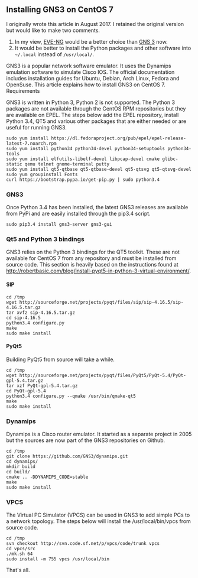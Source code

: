 ## Installing GNS3 on CentOS 7

I originally wrote this article in August 2017. I retained the original version but
would like to make two comments.

1. In my view, [EVE-NG](https://www.eve-ng.net/) would be a better choice than [GNS 3](https://www.gns3.com/]) now.
2. It would be better to install the Python packages and other software into `~/.local` instead of `/usr/local/`.

GNS3 is a popular network software emulator. It uses the Dynamips emulation software to 
simulate Cisco IOS. The official documentation includes installation guides for Ubuntu, 
Debian, Arch Linux, Fedora and OpenSuse. This article explains how to install GNS3 on CentOS 7.
Requirements

GNS3 is written in Python 3, Python 2 is not supported. The Python 3 packages are not 
available through the CentOS RPM repositories but they are available on EPEL. The steps 
below add the EPEL repository, install Python 3.4, QT5 and various other packages that 
are either needed or are useful for running GNS3.

```
sudo yum install https://dl.fedoraproject.org/pub/epel/epel-release-latest-7.noarch.rpm
sudo yum install python34 python34-devel python34-setuptools python34-tools
sudo yum install elfutils-libelf-devel libpcap-devel cmake glibc-static qemu telnet gnome-terminal putty
sudo yum install qt5-qtbase qt5-qtbase-devel qt5-qtsvg qt5-qtsvg-devel
sudo yum groupinstall Fonts
curl https://bootstrap.pypa.io/get-pip.py | sudo python3.4
```

### GNS3

Once Python 3.4 has been installed, the latest GNS3 releases are available from PyPi and are easily installed through the pip3.4 script.

```
sudo pip3.4 install gns3-server gns3-gui
```

### Qt5 and Python 3 bindings

GNS3 relies on the Python 3 bindings for the QT5 toolkit. These are not available for CentOS 7 from any repository and must be installed from source code. This section is heavily based on the instructions found at http://robertbasic.com/blog/install-pyqt5-in-python-3-virtual-environment/.

#### SIP

```
cd /tmp
wget http://sourceforge.net/projects/pyqt/files/sip/sip-4.16.5/sip-4.16.5.tar.gz
tar xvfz sip-4.16.5.tar.gz
cd sip-4.16.5
python3.4 configure.py
make
sudo make install
```

#### PyQt5

Building PyQt5 from source will take a while.

```
cd /tmp
wget http://sourceforge.net/projects/pyqt/files/PyQt5/PyQt-5.4/PyQt-gpl-5.4.tar.gz
tar xzf PyQt-gpl-5.4.tar.gz
cd PyQt-gpl-5.4
python3.4 configure.py --qmake /usr/bin/qmake-qt5
make
sudo make install
```

### Dynamips

Dynamips is a Cisco router emulator. It started as a separate project in 2005 but the sources are now part of the GNS3 repositories on Github.

```
cd /tmp
git clone https://github.com/GNS3/dynamips.git
cd dynamips/
mkdir build
cd build/
cmake .. -DDYNAMIPS_CODE=stable
make
sudo make install
```

### VPCS

The Virtual PC Simulator (VPCS) can be used in GNS3 to add simple PCs to a network topology. The steps below will install the /usr/local/bin/vpcs from source code.

```
cd /tmp
svn checkout http://svn.code.sf.net/p/vpcs/code/trunk vpcs
cd vpcs/src
./mk.sh 64
sudo install -m 755 vpcs /usr/local/bin
```

That's all.
